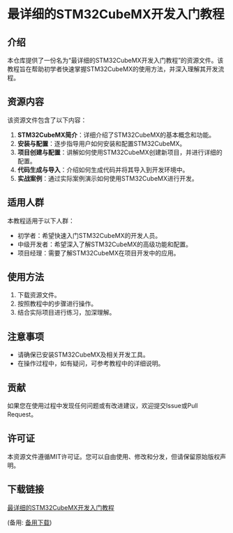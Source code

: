 # 最详细的STM32CubeMX开发入门教程

## 介绍

本仓库提供了一份名为“最详细的STM32CubeMX开发入门教程”的资源文件。该教程旨在帮助初学者快速掌握STM32CubeMX的使用方法，并深入理解其开发流程。

## 资源内容

该资源文件包含了以下内容：

1. **STM32CubeMX简介**：详细介绍了STM32CubeMX的基本概念和功能。
2. **安装与配置**：逐步指导用户如何安装和配置STM32CubeMX。
3. **项目创建与配置**：讲解如何使用STM32CubeMX创建新项目，并进行详细的配置。
4. **代码生成与导入**：介绍如何生成代码并将其导入到开发环境中。
5. **实战案例**：通过实际案例演示如何使用STM32CubeMX进行开发。

## 适用人群

本教程适用于以下人群：

- 初学者：希望快速入门STM32CubeMX的开发人员。
- 中级开发者：希望深入了解STM32CubeMX的高级功能和配置。
- 项目经理：需要了解STM32CubeMX在项目开发中的应用。

## 使用方法

1. 下载资源文件。
2. 按照教程中的步骤进行操作。
3. 结合实际项目进行练习，加深理解。

## 注意事项

- 请确保已安装STM32CubeMX及相关开发工具。
- 在操作过程中，如有疑问，可参考教程中的详细说明。

## 贡献

如果您在使用过程中发现任何问题或有改进建议，欢迎提交Issue或Pull Request。

## 许可证

本资源文件遵循MIT许可证。您可以自由使用、修改和分发，但请保留原始版权声明。

## 下载链接
[最详细的STM32CubeMX开发入门教程](https://pan.quark.cn/s/51f9cbed88be) 

(备用: [备用下载](https://pan.baidu.com/s/1cBZahfp3B74RcJ47cQTr5g?pwd=4cnh))
